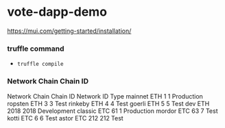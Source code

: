 # vote-dapp-demo

https://mui.com/getting-started/installation/

### truffle command

- `truffle compile`

### Network Chain Chain ID

Network Chain Chain ID Network ID Type
mainnet ETH 1 1 Production
ropsten ETH 3 3 Test
rinkeby ETH 4 4 Test
goerli ETH 5 5 Test
dev ETH 2018 2018 Development
classic ETC 61 1 Production
mordor ETC 63 7 Test
kotti ETC 6 6 Test
astor ETC 212 212 Test
